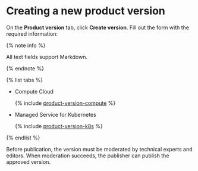 # Creating a new product version

On the **Product version** tab, click **Create version**. Fill out the form with the required information:

{% note info %}

All text fields support Markdown.

{% endnote %}

{% list tabs %}

- Compute Cloud

   {% include [product-version-compute](../../_includes/marketplace/product-version-compute.md) %}

- Managed Service for Kubernetes

   {% include [product-version-k8s](../../_includes/marketplace/product-version-k8s.md) %}

{% endlist %}

Before publication, the version must be moderated by technical experts and editors. When moderation succeeds, the publisher can publish the approved version.
